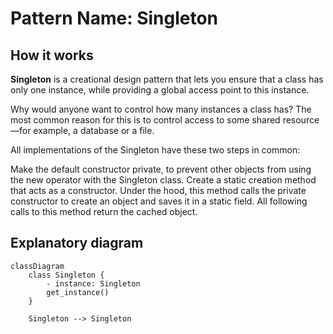 # Pattern Name: Singleton

## How it works

**Singleton** is a creational design pattern that lets you ensure that a class has only one instance, while providing a global access point to this instance.

Why would anyone want to control how many instances a class has? The most common reason for this is to control access to some shared resource—for example, a database or a file.

All implementations of the Singleton have these two steps in common:

Make the default constructor private, to prevent other objects from using the new operator with the Singleton class.
Create a static creation method that acts as a constructor. Under the hood, this method calls the private constructor to create an object and saves it in a static field. All following calls to this method return the cached object.

## Explanatory diagram

```mermaid
classDiagram
    class Singleton {
        - instance: Singleton
        get_instance()
    }

    Singleton --> Singleton
```
